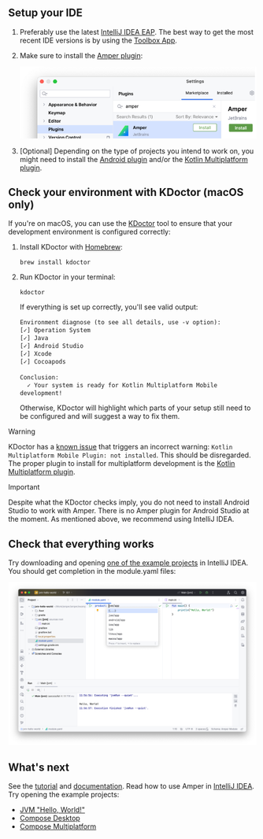 ## Setup your IDE

1. Preferably use the latest [IntelliJ IDEA EAP](https://www.jetbrains.com/idea/nextversion/). 
   The best way to get the most recent IDE versions is by using the [Toolbox App](https://www.jetbrains.com/lp/toolbox/).

2. Make sure to install the [Amper plugin](https://plugins.jetbrains.com/plugin/23076-amper):

   ![](images/ij-plugin.png)

3. [Optional] Depending on the type of projects you intend to work on, you might need to install the
   [Android plugin](https://plugins.jetbrains.com/plugin/22989-android) and/or the
   [Kotlin Multiplatform plugin](https://plugins.jetbrains.com/plugin/14936-kotlin-multiplatform).

## Check your environment with KDoctor (macOS only)

If you're on macOS, you can use the [KDoctor](https://github.com/Kotlin/kdoctor) tool to ensure that your development
environment is configured correctly:

1. Install KDoctor with [Homebrew](https://brew.sh/):

   ```text
   brew install kdoctor
   ```

2. Run KDoctor in your terminal:

   ```text
   kdoctor
   ```

   If everything is set up correctly, you'll see valid output:

   ```text
   Environment diagnose (to see all details, use -v option):
   [✓] Operation System
   [✓] Java
   [✓] Android Studio
   [✓] Xcode
   [✓] Cocoapods
   
   Conclusion:
     ✓ Your system is ready for Kotlin Multiplatform Mobile development!
   ```

   Otherwise, KDoctor will highlight which parts of your setup still need to be configured and will suggest a way to fix
   them.

> [!WARNING]
> KDoctor has a [known issue](https://youtrack.jetbrains.com/issue/KMT-1077) that triggers an incorrect warning:
> `Kotlin Multiplatform Mobile Plugin: not installed`. This should be disregarded.
> The proper plugin to install for multiplatform development is the
> [Kotlin Multiplatform plugin](https://plugins.jetbrains.com/plugin/14936-kotlin-multiplatform).

> [!IMPORTANT]  
> Despite what the KDoctor checks imply, you do not need to install Android Studio to work with Amper.
> There is no Amper plugin for Android Studio at the moment. As mentioned above, we recommend using IntelliJ IDEA.

## Check that everything works

Try downloading and opening [one of the example projects](../examples-standalone/README.md) in IntelliJ IDEA. 
You should get completion in the module.yaml files:

![](images/amper-in-ij.png)

## What's next

See the [tutorial](Tutorial.md) and [documentation](Documentation.md). Read how to use Amper in [IntelliJ IDEA](Usage.md#using-amper-in-intellij-idea). Try opening the example projects:
  - [JVM "Hello, World!"](../examples-gradle/jvm)
  - [Compose Desktop](../examples-gradle/compose-desktop)
  - [Compose Multiplatform](../examples-gradle/compose-multiplatform)
